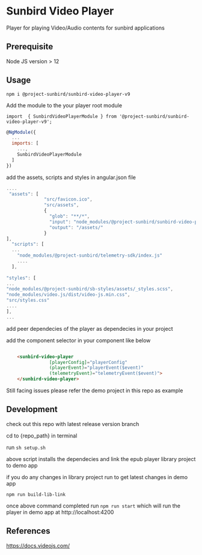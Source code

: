 # Sunbird Video Player
Player for playing Video/Audio contents for sunbird applications

## Prerequisite

  Node JS version > 12

## Usage


`npm i @project-sunbird/sunbird-video-player-v9`


Add the module to the your player root module 

`import  { SunbirdVideoPlayerModule } from '@project-sunbird/sunbird-video-player-v9';`

```javascript
@NgModule({
  ...
  imports: [
    ...,
    SunbirdVideoPlayerModule
  ]
})
```

add the assets, scripts and styles in angular.json file

```javascript
....
 "assets": [
              "src/favicon.ico",
              "src/assets",
              {
                "glob": "**/*",
                "input": "node_modules/@project-sunbird/sunbird-video-player-v9/lib/assets/",
                "output": "/assets/"
              }
],
  "scripts": [
  ...
    "node_modules/@project-sunbird/telemetry-sdk/index.js"
    ....
  ],
  
"styles": [
...
"node_modules/@project-sunbird/sb-styles/assets/_styles.scss",
"node_modules/video.js/dist/video-js.min.css",
"src/styles.css"
....
],
...

```

add peer dependecies of the player as dependecies in your project
 

add the component selector in your component like below

```html

    <sunbird-video-player 
                [playerConfig]="playerConfig" 
                (playerEvent)="playerEvent($event)" 
                (telemetryEvent)="telemetryEvent($event)">
    </sunbird-video-player>

```

Still facing issues please refer the demo project in this repo as example

## Development

  check out this repo with latest release version branch

  cd to {repo_path} in terminal

  run  `sh setup.sh`

  above script installs the dependecies and link the epub player library project to demo app

  if you do any changes in library project run to get latest changes in demo app

  `npm run build-lib-link`

  once above command completed run `npm run start` which will run the player in demo app at http://localhost:4200



## References

https://docs.videojs.com/
